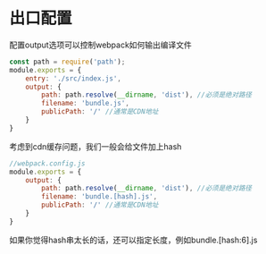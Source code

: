 # 出口配置
配置output选项可以控制webpack如何输出编译文件
```js
const path = require('path');
module.exports = {
    entry: './src/index.js',
    output: {
        path: path.resolve(__dirname, 'dist'), //必须是绝对路径
        filename: 'bundle.js',
        publicPath: '/' //通常是CDN地址
    }
}
```

考虑到cdn缓存问题，我们一般会给文件加上hash
```js
//webpack.config.js
module.exports = {
    output: {
        path: path.resolve(__dirname, 'dist'), //必须是绝对路径
        filename: 'bundle.[hash].js',
        publicPath: '/' //通常是CDN地址
    }
}
```

如果你觉得hash串太长的话，还可以指定长度，例如bundle.[hash:6].js


